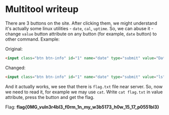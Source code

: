 # Multitool writeup
There are 3 buttons on the site. After clicking them, we might understand it's actually some linux utilities - `date`, `cal`, `uptime`. So, we can abuse it - change `value` button attribute on any button (for example, `date` button) to other command. Example:

Original:

```html
<input class="btn btn-info" id="1" name="date" type="submit" value="Date">
```

Changed:

```html
<input class="btn btn-info" id="1" name="date" type="submit" value="ls">
```

And it actually works, we see that there is `flag.txt` file near server. So, now we need to read it, for example we may use `cat`. Write `cat flag.txt` in value attribute, press the button and get the flag.

Flag: **flag{0MG_vuln3r4bl3_f0rm_1n_my_w3b5173_h0w_15_17_p0551bl3}**
